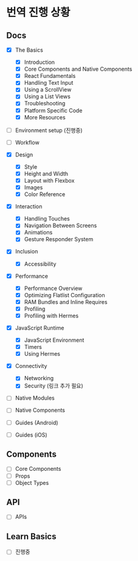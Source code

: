 # 번역 진행 상황

## Docs

- [x] The Basics
  - [x] Introduction
  - [x] Core Components and Native Components
  - [x] React Fundamentals
  - [x] Handling Text Input
  - [x] Using a ScrollView
  - [x] Using a List Views
  - [x] Troubleshooting
  - [x] Platform Specific Code
  - [x] More Resources
- [ ] Environment setup (진행중)
- [ ] Workflow
- [x] Design
  - [x] Style 
  - [x] Height and Width
  - [x] Layout with Flexbox
  - [x] Images
  - [x] Color Reference
- [x] Interaction
  - [x] Handling Touches
  - [x] Navigation Between Screens
  - [x] Animations
  - [x] Gesture Responder System
- [x] Inclusion
  - [x] Accessibility
- [x] Performance
  - [x] Performance Overview
  - [x] Optimizing Flatlist Configuration
  - [x] RAM Bundles and Inline Requires
  - [x] Profiling
  - [x] Profiling with Hermes
- [x] JavaScript Runtime
  - [x] JavaScript Environment
  - [x] Timers
  - [x] Using Hermes
- [x] Connectivity
  - [x] Networking
  - [x] Security (링크 추가 필요) 
- [ ] Native Modules 
- [ ] Native Components
- [ ] Guides (Android)
- [ ] Guides (iOS)


## Components
- [ ] Core Components
- [ ] Props
- [ ] Object Types

## API
- [ ] APIs

## Learn Basics
- [ ] 진행중